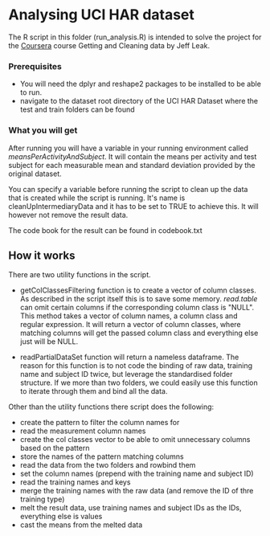 # Analysing UCI HAR dataset

The R script in this folder (run_analysis.R) is intended to solve the project for the [Coursera](http://www.coursera.org/) course Getting and Cleaning data by Jeff Leak.

### Prerequisites
* You will need the dplyr and reshape2 packages to be installed to be able to run.
* navigate to the dataset root directory of the UCI HAR Dataset where the test and train folders can be found

### What you will get
After running you will have a variable in your running environment called *meansPerActivityAndSubject*. It will contain the means per activity and test subject for each measurable mean and standard deviation provided by the original dataset.

You can specify a variable before running the script to clean up the data that is created while the script is running. It's name is cleanUpIntermediaryData and it has to be set to TRUE to achieve this. It will however not remove the result data.

The code book for the result can be found in codebook.txt

## How it works
There are two utility functions in the script.
* getColClassesFiltering function is to create a vector of column classes. As described in the script itself this is to save some memory. _read.table_ can omit certain columns if the corresponding column class is "NULL". This method takes a vector of column names, a column class and regular expression. It will return a vector of column classes, where matching columns will get the passed column class and everything else just will be NULL.

* readPartialDataSet function will return a nameless dataframe. The reason for this function is to not code the binding of raw data, training name and subject ID twice, but leverage the standardised folder structure. If we more than two folders, we could easily use this function to iterate through them and bind all the data.

Other than the utility functions there script does the following:
- create the pattern to filter the column names for
- read the measurement column names
- create the col classes vector to be able to omit unnecessary columns based on the pattern
- store the names of the pattern matching columns
- read the data from the two folders and rowbind them
- set the column names (prepend with the training name and subject ID)
- read the training names and keys
- merge the training names with the raw data (and remove the ID of thre training type)
- melt the result data, use training names and subject IDs as the IDs, everything else is values
- cast the means from the melted data